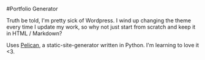 #Portfolio Generator

Truth be told, I'm pretty sick of Wordpress. I wind up changing the theme every time I update my work, so why not just start from scratch and keep it in HTML / Markdown?

Uses [Pelican](http://blog.getpelican.com/), a static-site-generator written in Python. I'm learning to love it <3.
